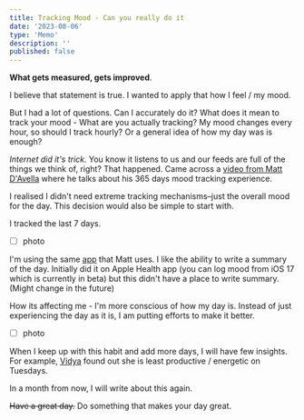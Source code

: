 ```yaml
---
title: Tracking Mood - Can you really do it
date: '2023-08-06'
type: 'Memo'
description: ''
published: false
---
```


**What gets measured, gets improved**.

I believe that statement is true. I wanted to apply that how I feel / my mood.

But I had a lot of questions. Can I accurately do it? What does it mean to track your mood - What are you actually tracking? My mood changes every hour, so should I track hourly? Or a general idea of how my day was is enough?

*Internet did it's trick.* You know it listens to us and our feeds are full of the things we think of, right? That happened. Came across a [video from Matt D'Avella](https://www.youtube.com/watch?v=TA4-qQ5wEns&pp=ygUObWF0dCBkJ2F2ZWxsYSA%3D) where he talks about his 365 days mood tracking experience.

I realised I didn't need extreme tracking mechanisms–just the overall mood for the day. This decision would also be simple to start with.

I tracked the last 7 days.

- [ ] photo

I'm using the same [app](https://daylio.net/) that Matt uses. I like the ability to write a summary of the day. Initially did it on Apple Health app (you can log mood from iOS 17 which is currently in beta) but this didn't have a place to write summary. (Might change in the future)

How its affecting me - I'm more conscious of how my day is. Instead of just experiencing the day as it is, I am putting efforts to make it better.

- [ ] photo

When I keep up with this habit and add more days, I will have few insights. For example, [Vidya](https://twitter.com/learnwithvidya/status/1619964161919946754) found out she is least productive / energetic on Tuesdays.

In a month from now, I will write about this again.

~~Have a great day.~~ Do something that makes your day great.

